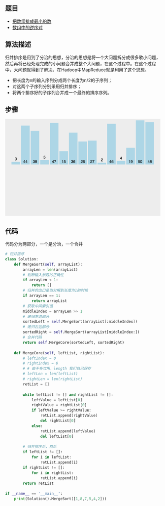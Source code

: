 ## 题目

- [把数组排成最小的数](https://www.nowcoder.com/practice/8fecd3f8ba334add803bf2a06af1b993)
- [数组中的逆序对](https://www.nowcoder.com/practice/96bd6684e04a44eb80e6a68efc0ec6c5)

## 算法描述

归并排序是用到了分治的思想，分治的思想是将一个大问题拆分成很多歌小问题，然后再将已经处理完成的小问题合并成整个大问题，在这个过程中。在这个过程中，大问题就得到了解决，在Hadoop中MapReduce就是利用了这个思想。

- 把长度为n的输入序列分成两个长度为n/2的子序列；
- 对这两个子序列分别采用归并排序；
- 将两个排序好的子序列合并成一个最终的排序序列。

## 步骤

![img](images/1551078679377.gif)

## 代码

代码分为两部分，一个是分治，一个合并

```python
# 归并排序
class Solution:
    def MergeSort(self, arrayList):
        arrayLen = len(arrayList)
        # 判断输入参数的正确性
        if arrayLen < 1:
            return []
        # 归并的出口是当分解到长度为1的时候
        if arrayLen == 1:
            return arrayList
        # 获取中间索引值
        middleIndex = arrayLen >> 1
        # 递归左边部分
        sortedLeft = self.MergeSort(arrayList[:middleIndex])
        # 递归右边部分
        sortedRight = self.MergeSort(arrayList[middleIndex:])
        # 合并代码
        return self.MergeCore(sortedLeft, sortedRight)

    def MergeCore(self, leftList, rightList):
        # leftIndex = 0
        # rightIndex = 0
        # # 由于多次用，length 我们自己保存
        # leftLen = len(leftList)
        # rightLen = len(rightList)
        retList = []

        while leftList != [] and rightList != []:
            leftValue = leftList[0]
            rightValue = rightList[0]
            if leftValue >= rightValue:
                retList.append(rightValue)
                del rightList[0]
            else:
                retList.append(leftValue)
                del leftList[0]

        # 归并排序后，然后
        if leftList != []:
            for i in leftList:
                retList.append(i)
        if rightList != []:
            for i in rightList:
                retList.append(i)
        return retList

if __name__ == '__main__':
    print(Solution().MergeSort([1,8,7,5,4,2]))
```

